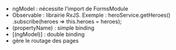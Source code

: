 * ngModel : nécessite l'import de FormsModule
* Observable : librairie RxJS. 
  Exemple : heroService.getHeroes()
                .subscribe(heroes => this.heroes = heroes);
* (propertyName) : simple binding
* [(ngModel)] : double binding
* <router-outlet> gère le routage des pages
